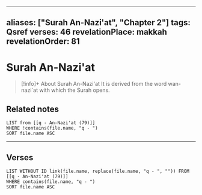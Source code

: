 
---
aliases: ["Surah An-Nazi'at", "Chapter 2"]
tags: Qsref
verses: 46
revelationPlace: makkah
revelationOrder: 81
---

# Surah An-Nazi'at

> [!info]+ About Surah An-Nazi'at
> It is derived from the word wan-nazi`at with which the Surah opens.

## Related notes
```dataview
LIST from [[q - An-Nazi'at (79)]]
WHERE !contains(file.name, "q - ")
SORT file.name ASC
```

---

## Verses
```dataview
LIST WITHOUT ID link(file.name, replace(file.name, "q - ", "")) FROM [[q - An-Nazi'at (79)]]
WHERE contains(file.name, "q - ")
SORT file.name ASC
```

